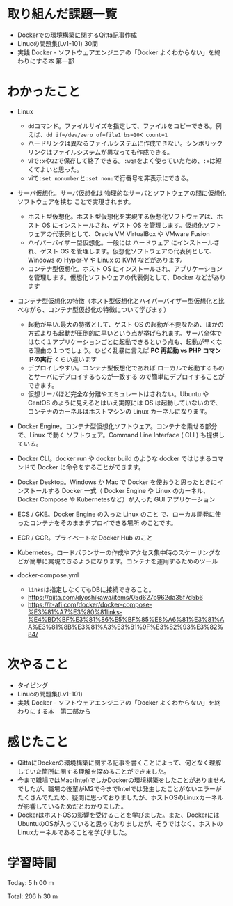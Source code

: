 # 取り組んだ課題一覧
- Dockerでの環境構築に関するQitta記事作成
- Linucの問題集(Lv1-101) 30問
- 実践 Docker - ソフトウェアエンジニアの「Docker よくわからない」を終わりにする本 第一部

# わかったこと

- Linux
  - `dd`コマンド。ファイルサイズを指定して、ファイルをコピーできる。例えば、`dd if=/dev/zero of=file1 bs=10K count=1`
  - ハードリンクは異なるファイルシステムに作成できない。シンボリックリンクはファイルシステムが異なっても作成できる。
  - viで`:x`や`ZZ`で保存して終了できる。`:wq!`をよく使っていたため、`:x`は短くてよいと思った。
  - viで`:set nonumber`と`:set nonu`で行番号を非表示にできる。

- サーバ仮想化。サーバ仮想化は 物理的なサーバとソフトウェアの間に仮想化ソフトウェアを挟む ことで実現されます。
  - ホスト型仮想化。ホスト型仮想化を実現する仮想化ソフトウェアは、ホスト OS にインストールされ、ゲスト OS を管理します。仮想化ソフトウェアの代表例として、Oracle VM VirtualBox や VMware Fusion
  - ハイパーバイザー型仮想化。一般には ハードウェア にインストールされ、ゲスト OS を管理します。仮想化ソフトウェアの代表例として、Windows の Hyper-V や Linux の KVM などがあります。
  - コンテナ型仮想化。ホスト OS にインストールされ、アプリケーション を管理します。仮想化ソフトウェアの代表例として、Docker などがあります
 
- コンテナ型仮想化の特徴（ホスト型仮想化とハイパーバイザー型仮想化と比べながら、コンテナ型仮想化の特徴について学びます）
  - 起動が早い.最大の特徴として、ゲスト OS の起動が不要なため、ほかの方式よりも起動が圧倒的に早いという点が挙げられます。サーバ全体ではなく１アプリケーションごとに起動できるという点も、起動が早くなる理由の１つでしょう。ひどく乱暴に言えば **PC 再起動 vs PHP コマンドの実行** くらい違います
  - デプロイしやすい。コンテナ型仮想化であれば ローカルで起動するものとサーバにデプロイするものが一致する ので簡単にデプロイすることができます。
  - 仮想サーバほど完全な分離やエミュレートはされない。Ubuntu や CentOS のように見えるとはいえ実際には OS は起動していないので、コンテナのカーネルはホストマシンの Linux カーネルになります。

- Docker Engine。コンテナ型仮想化ソフトウェア。コンテナを乗せる部分 で、Linux で動く ソフトウェア。Command Line Interface ( CLI ) も提供している。
- Docker CLI。docker run や docker build のような docker ではじまるコマンドで Docker に命令をすることができます。
- Docker Desktop。Windows か Mac で Docker を使おうと思ったときにインストールする Docker 一式（ Docker Engine や Linux のカーネル、Docker Compose や Kubernetesなど）が入った GUI アプリケーション
- ECS / GKE。Docker Engine の入った Linux のこと で、ローカル開発に使ったコンテナをそのままデプロイできる場所 のことです。
- ECR / GCR。プライベートな Docker Hub のこと
- Kubernetes。ロードバランサーの作成やアクセス集中時のスケーリングなどが簡単に実現できるようになります。コンテナを運用するためのツール

- docker-compose.yml
  - `links`は指定しなくてもDBに接続できること。
  - https://qiita.com/dyoshikawa/items/05d627b962da35f7d5b6
  - https://it-afi.com/docker/docker-compose-%E3%81%A7%E3%80%81links-%E4%BD%BF%E3%81%86%E5%BF%85%E8%A6%81%E3%81%AA%E3%81%8B%E3%81%A3%E3%81%9F%E3%82%93%E3%82%84/

# 次やること
- タイピング
- Linucの問題集(Lv1-101)
- 実践 Docker - ソフトウェアエンジニアの「Docker よくわからない」を終わりにする本　第二部から

# 感じたこと
- QittaにDockerの環境構築に関する記事を書くことによって、何となく理解していた箇所に関する理解を深めることができました。
- 今まで職場ではMac(Intel)でしかDockerの環境構築をしたことがありませんでしたが、職場の後輩がM2で今までIntelでは発生したことがないエラーがたくさんでたため、疑問に思っておりましたが、ホストOSのLinuxカーネルが影響しているためだとわかりました。
- DockerはホストOSの影響を受けることを学びました。また、DockerにはUbuntuのOSが入っていると思っておりましたが、そうではなく、ホストのLinuxカーネルであることを学びました。

# 学習時間
Today: 5 h 00 m

Total: 206 h 30 m
